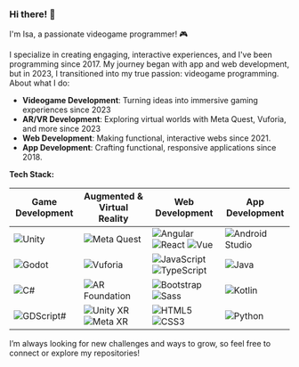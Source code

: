 ### Hi there! 👋

I'm Isa, a passionate videogame programmer! 🎮

I specialize in creating engaging, interactive experiences, and I've been programming since 2017. My journey began with app and web development, but in 2023, I transitioned into my true passion: videogame programming.
About what I do:
- **Videogame Development**: Turning ideas into immersive gaming experiences since 2023
- **AR/VR Development**: Exploring virtual worlds with Meta Quest, Vuforia, and more since 2023
- **Web Development**: Making functional, interactive webs since 2021.
- **App Development**: Crafting functional, responsive applications since 2018.

**Tech Stack:**

| Game Development  | Augmented & Virtual Reality | Web Development | App Development |
| ------------- | ------------- |  ------------- |  ------------- |
| ![Unity](https://img.shields.io/badge/Unity-4E5F7D?style=for-the-badge&logo=unity&logoColor=white)   | ![Meta Quest](https://img.shields.io/badge/Meta_Quest-6C3483?style=for-the-badge&logo=oculus&logoColor=white) |![Angular](https://img.shields.io/badge/Angular-ba2326?style=for-the-badge&logo=Angular&logoColor=white)  ![React](https://img.shields.io/badge/React-61DAFB?style=for-the-badge&logo=React&logoColor=white) ![Vue](https://img.shields.io/badge/Vue-4FC08D?style=for-the-badge&logo=Vue.js&logoColor=white)  |  ![Android Studio](https://img.shields.io/badge/Android_Studio-125c33?style=for-the-badge&logo=AndroidStudio&logoColor=white) |
| ![Godot](https://img.shields.io/badge/Godot-2E86C1?style=for-the-badge&logo=godot-engine&logoColor=white)  | ![Vuforia](https://img.shields.io/badge/Vuforia-50C878?style=for-the-badge&logo=vuforia&logoColor=white) |![JavaScript](https://img.shields.io/badge/JavaScript-66641d?style=for-the-badge&logo=JavaScript&logoColor=white)   ![TypeScript](https://img.shields.io/badge/TypeScript-3178C6?style=for-the-badge&logo=TypeScript&logoColor=white)  | ![Java](https://img.shields.io/badge/Java-ba3232?style=for-the-badge&logo=Java&logoColor=white)  |
| ![C#](https://img.shields.io/badge/C%23-d66dcf?style=for-the-badge&logo=&logoColor=white)  | ![AR Foundation](https://img.shields.io/badge/AR_Foundation-ab3042?style=for-the-badge&logo=&logoColor=white) | ![Bootstrap](https://img.shields.io/badge/Bootstrap-7952B3?style=for-the-badge&logo=Bootstrap&logoColor=white)  ![Sass](https://img.shields.io/badge/Sass-CC6699?style=for-the-badge&logo=Sass&logoColor=white) | ![Kotlin](https://img.shields.io/badge/Kotlin-7F52FF?style=for-the-badge&logo=Kotlin&logoColor=white) |
| ![GDScript#](https://img.shields.io/badge/GDScript-4550b5?style=for-the-badge&logo=&logoColor=white)  | ![Unity XR](https://img.shields.io/badge/Unity_XR-ab8630?style=for-the-badge&logo=&logoColor=white) ![Meta XR](https://img.shields.io/badge/Meta_XR-2134c4?style=for-the-badge&logo=&logoColor=white)  |  ![HTML5](https://img.shields.io/badge/HTML5-E34F26?style=for-the-badge&logo=HTML5&logoColor=white) ![CSS3](https://img.shields.io/badge/CSS3-1572B6?style=for-the-badge&logo=CSS3&logoColor=white) |   ![Python](https://img.shields.io/badge/Python-3776AB?style=for-the-badge&logo=Python&logoColor=white)|




I’m always looking for new challenges and ways to grow, so feel free to connect or explore my repositories!

<!-- Add the photos of the technologies or examples and redirect to itch.io


**Game Development:**
- Unity, Godot
- C#, GDScript

**Augmented & Virtual Reality:**
- Oculus/Meta Quest and adaptable VR solutions compatible with various headsets
- Vuforia, AR Foundation, Unity XR, Meta XR

**Web Development:**
- Angular, React, Vue
- JavaScript, TypeScript
- Bootstrap, SASS 
- HTML5, CSS

**App Development:**
- Android Studio (Java, Kotlin)
- Python
-->


<!--
**isabelcoboruizazuaga/isabelcoboruizazuaga** is a ✨ _special_ ✨ repository because its `README.md` (this file) appears on your GitHub profile.

Here are some ideas to get you started:

- 🔭 I’m currently working on ...
- 🌱 I’m currently learning ...
- 👯 I’m looking to collaborate on ...
- 🤔 I’m looking for help with ...
- 💬 Ask me about ...
- 📫 How to rea![unity](https://github.com/user-attachments/assets/d84b53b7-e730-4c7e-a261-d7843208f842)
ch me: ...
- 😄 Pronouns: ...
- ⚡ Fun fact: ...
-->
